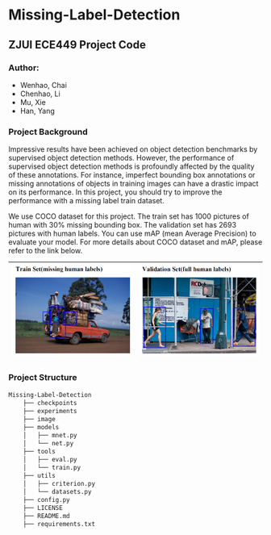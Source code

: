 # Missing-Label-Detection

## ZJUI ECE449 Project Code

### Author: 
- Wenhao, Chai
- Chenhao, Li
- Mu, Xie
- Han, Yang

### Project Background

Impressive results have been achieved on object detection benchmarks by supervised object detection
methods. However, the performance of supervised object detection methods is profoundly affected by the
quality of these annotations. For instance, imperfect bounding box annotations or missing annotations of
objects in training images can have a drastic impact on its performance. In this project, you should try to
improve the performance with a missing label train dataset.

We use COCO dataset for this project. The train set has 1000 pictures of human with 30% missing
bounding box. The validation set has 2693 pictures with human labels. You can use mAP (mean Average
Precision) to evaluate your model. For more details about COCO dataset and mAP, please refer to the link
below.

|![image](image/bg1.png)|![image](image/bg2.png)|
---|---|

### Project Structure
    Missing-Label-Detection
        ├── checkpoints
        ├── experiments
        ├── image
        ├── models
        │   ├── mnet.py
        │   └── net.py
        ├── tools
        │   ├── eval.py
        │   └── train.py
        ├── utils
        │   ├── criterion.py
        │   └── datasets.py
        ├── config.py
        ├── LICENSE
        ├── README.md
        ├── requirements.txt